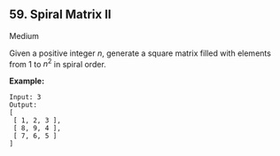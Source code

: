 ## 59. Spiral Matrix II

Medium

Given a positive integer *n*, generate a square matrix filled with elements from 1 to $n^2$ in spiral order.

**Example:**

```
Input: 3
Output:
[
 [ 1, 2, 3 ],
 [ 8, 9, 4 ],
 [ 7, 6, 5 ]
]
```
